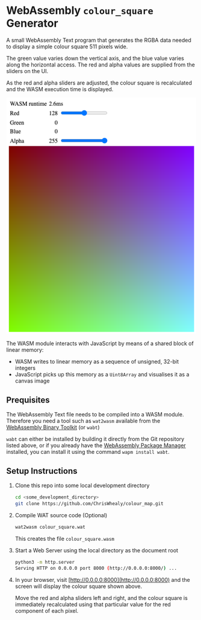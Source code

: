 # WebAssembly `colour_square` Generator

A small WebAssembly Text program that generates the RGBA data needed to display a simple colour square 511 pixels wide.

The green value varies down the vertical axis, and the blue value varies along the horizontal access.
The red and alpha values are supplied from the sliders on the UI.

As the red and alpha sliders are adjusted, the colour square is recalculated and the WASM execution time is displayed.

![Screenshot](./Screenshot.png)

The WASM module interacts with JavaScript by means of a shared block of linear memory:

* WASM writes to linear memory as a sequence of unsigned, 32-bit integers
* JavaScript picks up this memory as a `Uint8Array` and visualises it as a canvas image

## Prequisites

The WebAssembly Text file needs to be compiled into a WASM module.
Therefore you need a tool such as `wat2wasm` available from the [WebAssembly Binary Toolkit](https://github.com/WebAssembly/wabt) (or `wabt`)

`wabt` can either be installed by building it directly from the Git repository listed above, or if you already have the [WebAssembly Package Manager](https://wapm.io/package/wabt) installed, you can install it using the command `wapm install wabt`.

## Setup Instructions

1. Clone this repo into some local development directory

    ```bash
    cd <some_development_directory>
    git clone https://github.com/ChrisWhealy/colour_map.git
    ```

1. Compile WAT source code (Optional)

    ```bash
    wat2wasm colour_square.wat
    ```

    This creates the file `colour_square.wasm`

1. Start a Web Server using the local directory as the document root

    ```bash
    python3 -m http.server
    Serving HTTP on 0.0.0.0 port 8000 (http://0.0.0.0:8000/) ...
    ```

1. In your browser, visit [http://0.0.0.0:8000](http://0.0.0.0:8000) and the screen will display the colour square shown above.

    Move the red and alpha sliders left and right, and the colour square is immediately recalculated using that particular value for the red component of each pixel.

